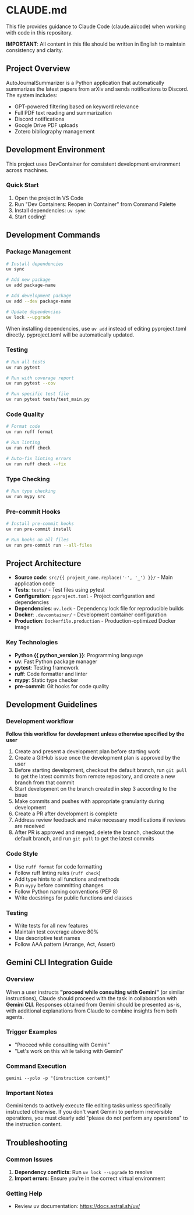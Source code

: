 # CLAUDE.md

This file provides guidance to Claude Code (claude.ai/code) when working with code in this repository.

**IMPORTANT**: All content in this file should be written in English to maintain consistency and clarity.

## Project Overview

AutoJournalSummarizer is a Python application that automatically summarizes the latest papers from arXiv and sends notifications to Discord. The system includes:

- GPT-powered filtering based on keyword relevance
- Full PDF text reading and summarization
- Discord notifications
- Google Drive PDF uploads
- Zotero bibliography management

## Development Environment

This project uses DevContainer for consistent development environment across machines.

### Quick Start

1. Open the project in VS Code
2. Run "Dev Containers: Reopen in Container" from Command Palette
3. Install dependencies: `uv sync`
4. Start coding!

## Development Commands

### Package Management

```bash
# Install dependencies
uv sync

# Add new package
uv add package-name

# Add development package
uv add --dev package-name

# Update dependencies
uv lock --upgrade
```

When installing dependencies, use `uv add` instead of editing pyproject.toml directly. pyproject.toml will be automatically updated.


### Testing

```bash
# Run all tests
uv run pytest

# Run with coverage report
uv run pytest --cov

# Run specific test file
uv run pytest tests/test_main.py
```


### Code Quality

```bash
# Format code
uv run ruff format

# Run linting
uv run ruff check

# Auto-fix linting errors
uv run ruff check --fix
```


### Type Checking

```bash
# Run type checking
uv run mypy src
```


### Pre-commit Hooks

```bash
# Install pre-commit hooks
uv run pre-commit install

# Run hooks on all files
uv run pre-commit run --all-files
```

## Project Architecture

- **Source code**: `src/{{ project_name.replace('-', '_') }}/` - Main application code
- **Tests**: `tests/` - Test files using pytest
- **Configuration**: `pyproject.toml` - Project configuration and dependencies
- **Dependencies**: `uv.lock` - Dependency lock file for reproducible builds
- **Docker**: `.devcontainer/` - Development container configuration
- **Production**: `Dockerfile.production` - Production-optimized Docker image

### Key Technologies

- **Python {{ python_version }}**: Programming language
- **uv**: Fast Python package manager
- **pytest**: Testing framework
- **ruff**: Code formatter and linter
- **mypy**: Static type checker
- **pre-commit**: Git hooks for code quality

## Development Guidelines

### Development workflow

**Follow this workflow for development unless otherwise specified by the user**

1. Create and present a development plan before starting work
2. Create a GitHub issue once the development plan is approved by the user
3. Before starting development, checkout the default branch, run `git pull` to get the latest commits from remote repository, and create a new branch from that commit
4. Start development on the branch created in step 3 according to the issue
5. Make commits and pushes with appropriate granularity during development
6. Create a PR after development is complete
7. Address review feedback and make necessary modifications if reviews are received
8. After PR is approved and merged, delete the branch, checkout the default branch, and run `git pull` to get the latest commits

### Code Style

- Use `ruff format` for code formatting
- Follow ruff linting rules (`ruff check`)
- Add type hints to all functions and methods
- Run `mypy` before committing changes
- Follow Python naming conventions (PEP 8)
- Write docstrings for public functions and classes

### Testing

- Write tests for all new features
- Maintain test coverage above 80%
- Use descriptive test names
- Follow AAA pattern (Arrange, Act, Assert)


## Gemini CLI Integration Guide

### Overview

When a user instructs **"proceed while consulting with Gemini"** (or similar instructions), Claude should proceed with the task in collaboration with **Gemini CLI**. Responses obtained from Gemini should be presented as-is, with additional explanations from Claude to combine insights from both agents.

### Trigger Examples

- "Proceed while consulting with Gemini"
- "Let's work on this while talking with Gemini"

### Command Execution

```
gemini --yolo -p "{instruction content}"
```

### Important Notes

Gemini tends to actively execute file editing tasks unless specifically instructed otherwise. If you don't want Gemini to perform irreversible operations, you must clearly add "please do not perform any operations" to the instruction content.

## Troubleshooting

### Common Issues

1. **Dependency conflicts**: Run `uv lock --upgrade` to resolve
2. **Import errors**: Ensure you're in the correct virtual environment

### Getting Help

- Review uv documentation: https://docs.astral.sh/uv/
